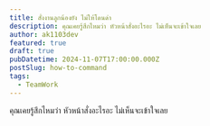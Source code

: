 ```yaml
---
title: สั่งงานลูกน้องยัง ไม่ให้โดนด่า
description: คุณเคยรู้สึกไหมว่า หัวหน้าสั่งอะไรอะ ไม่เห็นจะเข้าใจเลย
author: ak1103dev
featured: true
draft: true
pubDatetime: 2024-11-07T17:00:00.000Z
postSlug: how-to-command
tags:
  - TeamWork
---
```



คุณเคยรู้สึกไหมว่า หัวหน้าสั่งอะไรอะ ไม่เห็นจะเข้าใจเลย
